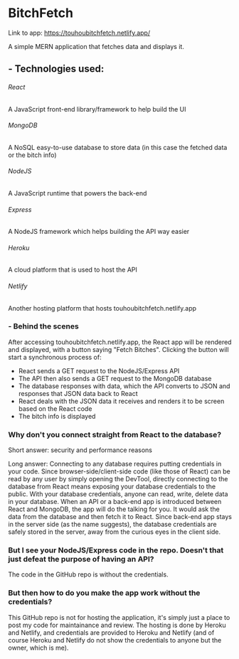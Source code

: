 ﻿# BitchFetch

Link to app: https://touhoubitchfetch.netlify.app/

A simple MERN application that fetches data and displays it.

## - Technologies used:

###### React
A JavaScript front-end library/framework to help build the UI

###### MongoDB
A NoSQL easy-to-use database to store data (in this case the fetched data or the bitch info)

###### NodeJS
A JavaScript runtime that powers the back-end

###### Express
A NodeJS framework which helps building the API way easier

###### Heroku
A cloud platform that is used to host the API

###### Netlify
Another hosting platform that hosts touhoubitchfetch.netlify.app

### - Behind the scenes

After accessing touhoubitchfetch.netlify.app, the React app will be rendered and displayed, with a button saying "Fetch Bitches". Clicking the button will start a synchronous process of:
 - React sends a GET request to the NodeJS/Express API
 - The API then also sends a GET request to the MongoDB database
 - The database responses with data, which the API converts to JSON and responses that JSON data back to React
 - React deals with the JSON data it receives and renders it to be screen based on the React code
 - The bitch info is displayed

### Why don't you connect straight from React to the database?

Short answer: security and performance reasons

Long answer: Connecting to any database requires putting credentials in your code. Since browser-side/client-side code (like those of React) can be read by any user by simply opening the DevTool, directly connecting to the database from React means exposing your database credentials to the public. With your database credentials, anyone can read, write, delete data in your database.
When an API or a back-end app is introduced between React and MongoDB, the app will do the talking for you. It would ask the data from the database and then fetch it to React. Since back-end app stays in the server side (as the name suggests), the database credentials are safely stored in the server, away from the curious eyes in the client side.

### But I see your NodeJS/Express code in the repo. Doesn't that just defeat the purpose of having an API?
The code in the GitHub repo is without the credentials.

### But then how to do you make the app work without the credentials?
This GitHub repo is not for hosting the application, it's simply just a place to post my code for maintainance and review. The hosting is done by Heroku and Netlify, and credentials are provided to Heroku and Netlify (and of course Heroku and Netlify do not show the credentials to anyone but the owner, which is me).

